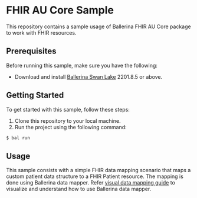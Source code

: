 # FHIR AU Core Sample

This repository contains a sample usage of Ballerina FHIR AU Core package to work with FHIR resources.

## Prerequisites

Before running this sample, make sure you have the following:

- Download and install [Ballerina Swan Lake](https://ballerina.io/downloads/) 2201.8.5 or above.

## Getting Started

To get started with this sample, follow these steps:

1. Clone this repository to your local machine.
2. Run the project using the following command:

```bash
$ bal run
```

## Usage

 This sample consists with a simple FHIR data mapping scenario that maps a custom patient data structure to a FHIR Patient resource. The mapping is done using Ballerina data mapper. Refer [visual data mapping guide](https://ballerina.io/learn/vs-code-extension/implement-the-code/data-mapper/#open-the-data-mapper) to visualize and understand how to use Ballerina data mapper.

